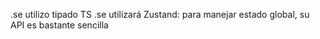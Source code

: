 .se utilizo tipado TS
.se utilizará Zustand: para manejar estado global, su API es bastante sencilla 